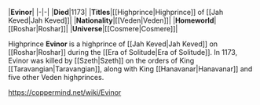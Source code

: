 |**Evinor**|
|-|-|
|**Died**|1173|
|**Titles**|[[Highprince\|Highprince]] of [[Jah Keved\|Jah Keved]]|
|**Nationality**|[[Veden\|Veden]]|
|**Homeworld**|[[Roshar\|Roshar]]|
|**Universe**|[[Cosmere\|Cosmere]]|

Highprince **Evinor** is a highprince of [[Jah Keved\|Jah Keved]] on [[Roshar\|Roshar]] during the [[Era of Solitude\|Era of Solitude]].
In 1173, Evinor was killed by [[Szeth\|Szeth]] on the orders of King [[Taravangian\|Taravangian]], along with King [[Hanavanar\|Hanavanar]] and five other Veden highprinces.



https://coppermind.net/wiki/Evinor